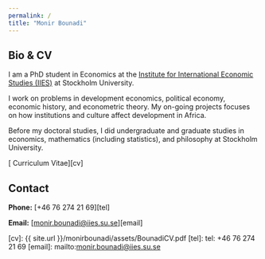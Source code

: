 ```yaml
---
permalink: /
title: "Monir Bounadi"
---
```


## Bio & CV

I am a PhD student in Economics at the [Institute for International Economic Studies (IIES)](https://www.iies.su.se/) at Stockholm University. 

I work on problems in development economics, political economy, economic history, and econometric theory. My on-going projects focuses on how institutions and culture affect development in Africa. 

Before my doctoral studies, I did undergraduate and graduate studies in economics, mathematics (including statistics), and philosophy at Stockholm University.

[<i class="fas fa-file-pdf"></i> Curriculum Vitae][cv]

## Contact

**Phone:** [+46 76 274 21 69][tel]

**Email:** [monir.bounadi@iies.su.se][email]

[cv]: {{ site.url }}/monirbounadi/assets/BounadiCV.pdf
[tel]: tel: +46 76 274 21 69
[email]: mailto:monir.bounadi@iies.su.se
